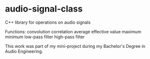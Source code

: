 # audio-signal-class
C++ library for operations on audio signals

Functions:
convolution
correlation
average
effective value
maximum
minimum
low-pass filter
high-pass filter

This work was part of my mini-project during my Bachelor's Degree in Audio Engineering.
